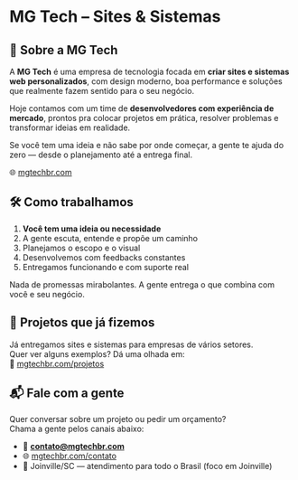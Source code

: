 # MG Tech – Sites & Sistemas

## 📌 Sobre a MG Tech

A **MG Tech** é uma empresa de tecnologia focada em **criar sites e sistemas web personalizados**, com design moderno, boa performance e soluções que realmente fazem sentido para o seu negócio.

Hoje contamos com um time de **desenvolvedores com experiência de mercado**, prontos pra colocar projetos em prática, resolver problemas e transformar ideias em realidade.

Se você tem uma ideia e não sabe por onde começar, a gente te ajuda do zero — desde o planejamento até a entrega final.  

🌐 [mgtechbr.com](https://mgtechbr.com)

## 🛠️ Como trabalhamos

1. **Você tem uma ideia ou necessidade**
2. A gente escuta, entende e propõe um caminho
3. Planejamos o escopo e o visual
4. Desenvolvemos com feedbacks constantes
5. Entregamos funcionando e com suporte real  

Nada de promessas mirabolantes. A gente entrega o que combina com você e seu negócio.

## 💼 Projetos que já fizemos

Já entregamos sites e sistemas para empresas de vários setores.  
Quer ver alguns exemplos? Dá uma olhada em:  
🔗 [mgtechbr.com/projetos](https://mgtechbr.com/projetos)

## 📬 Fale com a gente

Quer conversar sobre um projeto ou pedir um orçamento?  
Chama a gente pelos canais abaixo:

- 💌 **contato@mgtechbr.com**  
- 🌐 [mgtechbr.com/contato](https://mgtechbr.com/contato)  
- 📍 Joinville/SC — atendimento para todo o Brasil (foco em Joinville)

